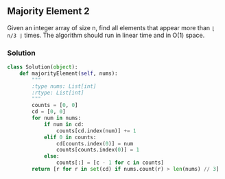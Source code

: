 ## Majority Element 2

Given an integer array of size n, find all elements that appear more than `⌊ n/3 ⌋` times. The algorithm should run in linear time and in O(1) space.

### Solution

```python
class Solution(object):
    def majorityElement(self, nums):
        """
        :type nums: List[int]
        :rtype: List[int]
        """
        counts = [0, 0]
        cd = [0, 0]
        for num in nums:
            if num in cd:
                counts[cd.index(num)] += 1
            elif 0 in counts:
                cd[counts.index(0)] = num
                counts[counts.index(0)] = 1
            else:
                counts[:] = [c - 1 for c in counts]
        return [r for r in set(cd) if nums.count(r) > len(nums) // 3]
```
